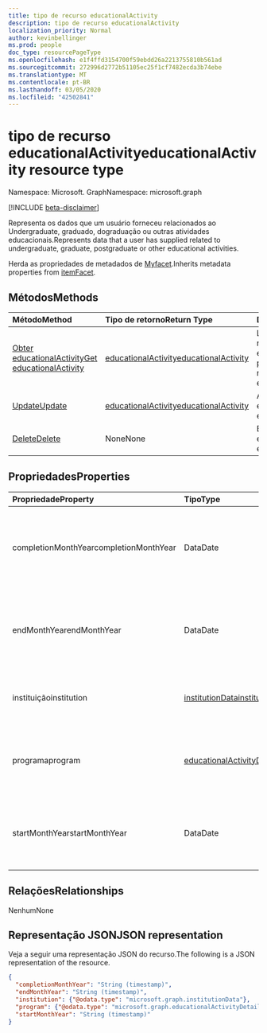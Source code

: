 ```yaml
---
title: tipo de recurso educationalActivity
description: tipo de recurso educationalActivity
localization_priority: Normal
author: kevinbellinger
ms.prod: people
doc_type: resourcePageType
ms.openlocfilehash: e1f4ffd3154700f59ebdd26a2213755810b561ad
ms.sourcegitcommit: 272996d2772b51105ec25f1cf7482ecda3b74ebe
ms.translationtype: MT
ms.contentlocale: pt-BR
ms.lasthandoff: 03/05/2020
ms.locfileid: "42502841"
---
```

# <a name="educationalactivity-resource-type"></a><span data-ttu-id="886d9-103">tipo de recurso educationalActivity</span><span class="sxs-lookup"><span data-stu-id="886d9-103">educationalActivity resource type</span></span>

<span data-ttu-id="886d9-104">Namespace: Microsoft. Graph</span><span class="sxs-lookup"><span data-stu-id="886d9-104">Namespace: microsoft.graph</span></span>

[!INCLUDE [beta-disclaimer](../../includes/beta-disclaimer.md)]

<span data-ttu-id="886d9-105">Representa os dados que um usuário forneceu relacionados ao Undergraduate, graduado, dograduação ou outras atividades educacionais.</span><span class="sxs-lookup"><span data-stu-id="886d9-105">Represents data that a user has supplied related to undergraduate, graduate, postgraduate or other educational activities.</span></span>

<span data-ttu-id="886d9-106">Herda as propriedades de metadados de [Myfacet](itemfacet.md).</span><span class="sxs-lookup"><span data-stu-id="886d9-106">Inherits metadata properties from [itemFacet](itemfacet.md).</span></span>

## <a name="methods"></a><span data-ttu-id="886d9-107">Métodos</span><span class="sxs-lookup"><span data-stu-id="886d9-107">Methods</span></span>

| <span data-ttu-id="886d9-108">Método</span><span class="sxs-lookup"><span data-stu-id="886d9-108">Method</span></span>                                                       | <span data-ttu-id="886d9-109">Tipo de retorno</span><span class="sxs-lookup"><span data-stu-id="886d9-109">Return Type</span></span>                                   | <span data-ttu-id="886d9-110">Descrição</span><span class="sxs-lookup"><span data-stu-id="886d9-110">Description</span></span>                                                      |
|:-------------------------------------------------------------|:----------------------------------------------|:-----------------------------------------------------------------|
| [<span data-ttu-id="886d9-111">Obter educationalActivity</span><span class="sxs-lookup"><span data-stu-id="886d9-111">Get educationalActivity</span></span>](../api/educationalactivity-get.md) | [<span data-ttu-id="886d9-112">educationalActivity</span><span class="sxs-lookup"><span data-stu-id="886d9-112">educationalActivity</span></span>](educationalactivity.md) | <span data-ttu-id="886d9-113">Leia as propriedades e os relacionamentos do objeto educationalActivity.</span><span class="sxs-lookup"><span data-stu-id="886d9-113">Read properties and relationships of educationalActivity object.</span></span> |
| [<span data-ttu-id="886d9-114">Update</span><span class="sxs-lookup"><span data-stu-id="886d9-114">Update</span></span>](../api/educationalactivity-update.md)               | [<span data-ttu-id="886d9-115">educationalActivity</span><span class="sxs-lookup"><span data-stu-id="886d9-115">educationalActivity</span></span>](educationalactivity.md) | <span data-ttu-id="886d9-116">Atualize o objeto educationalActivity.</span><span class="sxs-lookup"><span data-stu-id="886d9-116">Update educationalActivity object.</span></span>                               |
| [<span data-ttu-id="886d9-117">Delete</span><span class="sxs-lookup"><span data-stu-id="886d9-117">Delete</span></span>](../api/educationalactivity-delete.md)               | <span data-ttu-id="886d9-118">None</span><span class="sxs-lookup"><span data-stu-id="886d9-118">None</span></span>                                          | <span data-ttu-id="886d9-119">Exclua o objeto educationalActivity.</span><span class="sxs-lookup"><span data-stu-id="886d9-119">Delete educationalActivity object.</span></span>                               |

## <a name="properties"></a><span data-ttu-id="886d9-120">Propriedades</span><span class="sxs-lookup"><span data-stu-id="886d9-120">Properties</span></span>

| <span data-ttu-id="886d9-121">Propriedade</span><span class="sxs-lookup"><span data-stu-id="886d9-121">Property</span></span>           | <span data-ttu-id="886d9-122">Tipo</span><span class="sxs-lookup"><span data-stu-id="886d9-122">Type</span></span>                                                      | <span data-ttu-id="886d9-123">Descrição</span><span class="sxs-lookup"><span data-stu-id="886d9-123">Description</span></span>                                                                |
|:-------------------|:----------------------------------------------------------|:---------------------------------------------------------------------------|
|<span data-ttu-id="886d9-124">completionMonthYear</span><span class="sxs-lookup"><span data-stu-id="886d9-124">completionMonthYear</span></span> |<span data-ttu-id="886d9-125">Data</span><span class="sxs-lookup"><span data-stu-id="886d9-125">Date</span></span>                                                       |<span data-ttu-id="886d9-126">O mês e o ano em que o usuário formou ou concluiu a atividade.</span><span class="sxs-lookup"><span data-stu-id="886d9-126">The month and year the user graduated or completed the activity.</span></span>            |
|<span data-ttu-id="886d9-127">endMonthYear</span><span class="sxs-lookup"><span data-stu-id="886d9-127">endMonthYear</span></span>        |<span data-ttu-id="886d9-128">Data</span><span class="sxs-lookup"><span data-stu-id="886d9-128">Date</span></span>                                                       |<span data-ttu-id="886d9-129">O mês e o ano em que o usuário concluiu a atividade educacional referenciada.</span><span class="sxs-lookup"><span data-stu-id="886d9-129">The month and year the user completed the educational activity referenced.</span></span>  |
|<span data-ttu-id="886d9-130">instituição</span><span class="sxs-lookup"><span data-stu-id="886d9-130">institution</span></span>         |[<span data-ttu-id="886d9-131">institutionData</span><span class="sxs-lookup"><span data-stu-id="886d9-131">institutionData</span></span>](institutiondata.md)                      |<span data-ttu-id="886d9-132">Contém detalhes da instituição estudada em.</span><span class="sxs-lookup"><span data-stu-id="886d9-132">Contains details of the institution studied at.</span></span>                             |
|<span data-ttu-id="886d9-133">programa</span><span class="sxs-lookup"><span data-stu-id="886d9-133">program</span></span>             |[<span data-ttu-id="886d9-134">educationalActivityDetail</span><span class="sxs-lookup"><span data-stu-id="886d9-134">educationalActivityDetail</span></span>](educationalactivitydetail.md)  |<span data-ttu-id="886d9-135">Contém informações estendidas sobre o programa ou o curso.</span><span class="sxs-lookup"><span data-stu-id="886d9-135">Contains extended information about the program or course.</span></span>                  |
|<span data-ttu-id="886d9-136">startMonthYear</span><span class="sxs-lookup"><span data-stu-id="886d9-136">startMonthYear</span></span>      |<span data-ttu-id="886d9-137">Data</span><span class="sxs-lookup"><span data-stu-id="886d9-137">Date</span></span>                                                       |<span data-ttu-id="886d9-138">O mês e o ano em que o usuário tiver iniciado a atividade referenciada.</span><span class="sxs-lookup"><span data-stu-id="886d9-138">The month and year the user commenced the activity referenced.</span></span>              |

## <a name="relationships"></a><span data-ttu-id="886d9-139">Relações</span><span class="sxs-lookup"><span data-stu-id="886d9-139">Relationships</span></span>

<span data-ttu-id="886d9-140">Nenhum</span><span class="sxs-lookup"><span data-stu-id="886d9-140">None</span></span>

## <a name="json-representation"></a><span data-ttu-id="886d9-141">Representação JSON</span><span class="sxs-lookup"><span data-stu-id="886d9-141">JSON representation</span></span>

<span data-ttu-id="886d9-142">Veja a seguir uma representação JSON do recurso.</span><span class="sxs-lookup"><span data-stu-id="886d9-142">The following is a JSON representation of the resource.</span></span>

<!-- {
  "blockType": "resource",
  "optionalProperties": [

  ],
  "@odata.type": "microsoft.graph.educationalActivity",
  "baseType": ""
}-->

```json
{
  "completionMonthYear": "String (timestamp)",
  "endMonthYear": "String (timestamp)",
  "institution": {"@odata.type": "microsoft.graph.institutionData"},
  "program": {"@odata.type": "microsoft.graph.educationalActivityDetail"},
  "startMonthYear": "String (timestamp)"
}
```

<!-- uuid: 16cd6b66-4b1a-43a1-adaf-3a886856ed98
2019-02-04 14:57:30 UTC -->
<!-- {
  "type": "#page.annotation",
  "description": "educationalActivity resource",
  "keywords": "",
  "section": "documentation",
  "tocPath": ""
}-->